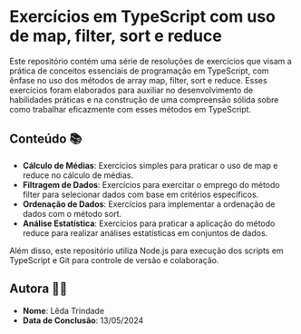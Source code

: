 # Exercícios em TypeScript com uso de map, filter, sort e reduce

Este repositório contém uma série de resoluções de exercícios que visam a prática de conceitos essenciais de programação em TypeScript, com ênfase no uso dos métodos de array map, filter, sort e reduce. Esses exercícios foram elaborados para auxiliar no desenvolvimento de habilidades práticas e na construção de uma compreensão sólida sobre como trabalhar eficazmente com esses métodos em TypeScript.

## Conteúdo 📚

- **Cálculo de Médias**: Exercícios simples para praticar o uso de map e reduce no cálculo de médias.
- **Filtragem de Dados**: Exercícios para exercitar o emprego do método filter para selecionar dados com base em critérios específicos.
- **Ordenação de Dados**: Exercícios para implementar a ordenação de dados com o método sort.
- **Análise Estatística**: Exercícios para praticar a aplicação do método reduce para realizar análises estatísticas em conjuntos de dados.

Além disso, este repositório utiliza Node.js para execução dos scripts em TypeScript e Git para controle de versão e colaboração.

## Autora 👩‍💻

- **Nome**: Lêda Trindade
- **Data de Conclusão**: 13/05/2024
